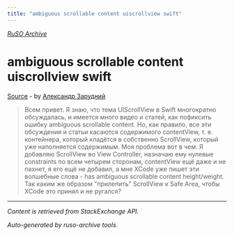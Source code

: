 ```yaml
---
title: "ambiguous scrollable content uiscrollview swift"
---
```

<p><i><a href="https://github.com/MSDN-WhiteKnight/ruso-archive/">RuSO Archive</a></i></p>
<h1>ambiguous scrollable content uiscrollview swift</h1>
<p><a href="https://ru.meta.stackoverflow.com/questions/9870/ambiguous-scrollable-content-uiscrollview-swift">Source</a> - by <a href="https://ru.meta.stackoverflow.com/users/296749/%d0%90%d0%bb%d0%b5%d0%ba%d1%81%d0%b0%d0%bd%d0%b4%d1%80-%d0%97%d0%b0%d1%80%d1%83%d0%b4%d0%bd%d0%b8%d0%b9">Александр Зарудний</a></p>
<blockquote>
<p>Всем привет. Я знаю, что тема UIScrollView в Swift многократно обсуждалась, и имеется много видео и статей, как пофиксить ошибку ambiguous scrollable content. Но, как правило, все эти обсуждения и статьи касаются содержимого contentView, т. е. контейнера, который кладётся в собственно ScrollView, который уже наполняется содержимым. Моя проблема вот в чем. Я добавляю ScrollView во View Controller, назначаю ему нулевые constraints по всем четырем сторонам, contentView ещё даже и не пахнет, я его ещё не добавил, а мне XCode уже пишет эти волшебные слова - has ambiguous scrollable content height/weight. Так каким же образом "прилепить" ScrollView к Safe Area, чтобы XCode это принял и не ругался?</p>

</blockquote>
<hr/>
<p><i>Content is retrieved from StackExchange API. </i></p>
<p><i>Auto-generated by ruso-archive tools. </i></p>
